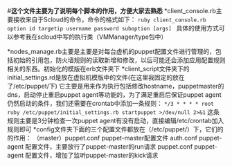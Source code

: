#**这个文件主要为了说明每个脚本的作用，方便大家去熟悉**
 *client_console.rb主要接收来自于Scloud的命令，命令的格式如下：
 `ruby client_console.rb option id targetip username password suboption [args] ` 
 具体的使用方式可以参考我在scloud中写的执行类（VMManager/type包中）

  *nodes_manage.rb主要是主要是对每台虚机的puppet配置文件进行管理的，包括初始的引用包，防火墙规则的读取新增和修改，以后可能还会添加应用配置规则相关的东西。初始化的模版在erb文件夹下
  *client_script文件夹下的initial_settings.rd是放在虚拟机模版中的文件(在这里我固定的放在了/etc/puppet/下)
  它主要是用来作为执行包括修改hostname，puppetmaster的dns，启动停止重启puppet agent等功能的，为了满足重启后保证puppet agent仍然启动的条件，我们还需要在crontab中添加一条规则：
 `*/3 * * * * root ruby /etc/puppet/initial_settings.rb startpuppet >/dev/null 2>&1`
  这条规则主要是3分钟检查一次puppet agent有没有启动，直接编辑/etc/crontab加入规则即可
  *config文件夹下面的三个配置文件都放在（/etc/puppet/）下，它们的的作用：
  （master）puppet.conf puppet-master配置文件
   auth.conf		puppet-agent 配置文件，主要放行了puppet-master的run请求
   puppet.conf 		puppet-agent 配置文件，增加了监听puppet-master的kick请求
  
